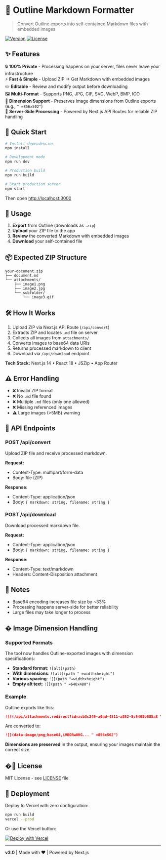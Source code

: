 # 📝 Outline Markdown Formatter

> Convert Outline exports into self-contained Markdown files with embedded images

[![Version](https://img.shields.io/badge/version-2.0-blue.svg)](https://github.com/eovipmak/outline-formater)
[![License](https://img.shields.io/badge/license-MIT-green.svg)](LICENSE)

## ✨ Features

🔒 **100% Private** - Processing happens on your server, files never leave your infrastructure  
⚡ **Fast & Simple** - Upload ZIP → Get Markdown with embedded images  
✏️ **Editable** - Review and modify output before downloading  
🖼️ **Multi-Format** - Supports PNG, JPG, GIF, SVG, WebP, BMP, ICO  
📏 **Dimension Support** - Preserves image dimensions from Outline exports (e.g., `" =856x502"`)  
🚀 **Server-Side Processing** - Powered by Next.js API Routes for reliable ZIP handling

## 🚀 Quick Start

```bash
# Install dependencies
npm install

# Development mode
npm run dev

# Production build
npm run build

# Start production server
npm start
```

Then open [http://localhost:3000](http://localhost:3000)

## 📖 Usage

1. **Export** from Outline (downloads as `.zip`)
2. **Upload** your ZIP file to the app
3. **Review** the converted Markdown with embedded images
4. **Download** your self-contained file

## 📦 Expected ZIP Structure

```
your-document.zip
├── document.md
└── attachments/
    ├── image1.png
    ├── image2.jpg
    └── subfolder/
        └── image3.gif
```

## 🛠️ How It Works

1. Upload ZIP via Next.js API Route (`/api/convert`)
2. Extracts ZIP and locates `.md` file on server
3. Collects all images from `attachments/`
4. Converts images to base64 data URIs
5. Returns processed markdown to client
6. Download via `/api/download` endpoint

**Tech Stack:** Next.js 14 • React 18 • JSZip • App Router

## ⚠️ Error Handling

- ❌ Invalid ZIP format
- ❌ No `.md` file found
- ❌ Multiple `.md` files (only one allowed)
- ❌ Missing referenced images
- ⚠️ Large images (>5MB) warning

## 🔌 API Endpoints

### POST /api/convert
Upload ZIP file and receive processed markdown.

**Request:**
- Content-Type: multipart/form-data
- Body: file (ZIP)

**Response:**
- Content-Type: application/json
- Body: `{ markdown: string, filename: string }`

### POST /api/download
Download processed markdown file.

**Request:**
- Content-Type: application/json
- Body: `{ markdown: string, filename: string }`

**Response:**
- Content-Type: text/markdown
- Headers: Content-Disposition attachment

## 📝 Notes

- Base64 encoding increases file size by ~33%
- Processing happens server-side for better reliability
- Large files may take longer to process

## � Image Dimension Handling

### Supported Formats
The tool now handles Outline-exported images with dimension specifications:

- **Standard format**: `![alt](path)`
- **With dimensions**: `![alt](path " =widthxheight")`
- **Various spacing**: `![](path "=widthxheight")`
- **Empty alt text**: `![](path " =640x480")`

### Example
Outline exports like this:
```markdown
![](/api/attachments.redirect?id=acb3c249-a0ad-4511-a852-5c9408b585a3 " =856x502")
```

Are converted to:
```markdown
![](data:image/png;base64,iVBORw0KG... " =856x502")
```

**Dimensions are preserved** in the output, ensuring your images maintain the correct size.

## �📄 License

MIT License - see [LICENSE](LICENSE) file

## 🚀 Deployment

Deploy to Vercel with zero configuration:

```bash
npm run build
vercel --prod
```

Or use the Vercel button:

[![Deploy with Vercel](https://vercel.com/button)](https://vercel.com/new/clone?repository-url=https://github.com/eovipmak/outline-formater)

---

**v3.0** | Made with ❤️ | Powered by Next.js
